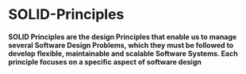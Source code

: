# SOLID-Principles

 #### SOLID Principles are the design Principles that enable us to manage several Software Design Problems, which they must be followed to develop flexible, maintainable and scalable Software Systems. Each principle focuses on a specific aspect of software design 

 

